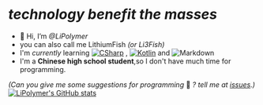 # _technology benefit the **mass**es_
- 👋 Hi, I’m *@LiPolymer*
- you can also call me LithiumFish *(or Li3Fish)*
- I'm *currently* learning [![CSharp](https://img.shields.io/badge/C%23-239120?style=for-the-badge&logo=c-sharp&logoColor=white)](https://dotnet.microsoft.com/zh-cn/languages/csharp) , [![Kotlin](https://img.shields.io/badge/Kotlin-0095D5?&style=for-the-badge&logo=kotlin&logoColor=white)](https://kotlinlang.org/) and ![Markdown](https://img.shields.io/badge/Markdown-000000?style=for-the-badge&logo=markdown&logoColor=white)
- I'm a **Chinese high school student**,so I don't have much time for programming.  

*(Can you give me some suggestions for programming* 🤔 *? tell me at [issues](https://github.com/LiPolymer/LiPolymer/issues).)*
[![LiPolymer's GitHub stats](https://github-readme-stats.vercel.app/api?username=LiPolymer&show_icons=true)](https://github.com/LiPolymer)
